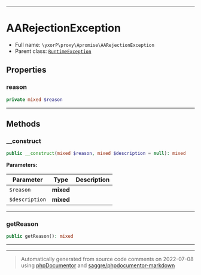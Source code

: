 ***

# AARejectionException





* Full name: `\yxorP\proxy\Apromise\AARejectionException`
* Parent class: [`RuntimeException`](../../../RuntimeException.md)



## Properties


### reason



```php
private mixed $reason
```






***

## Methods


### __construct



```php
public __construct(mixed $reason, mixed $description = null): mixed
```








**Parameters:**

| Parameter | Type | Description |
|-----------|------|-------------|
| `$reason` | **mixed** |  |
| `$description` | **mixed** |  |




***

### getReason



```php
public getReason(): mixed
```











***


***
> Automatically generated from source code comments on 2022-07-08 using [phpDocumentor](http://www.phpdoc.org/) and [saggre/phpdocumentor-markdown](https://github.com/Saggre/phpDocumentor-markdown)

